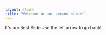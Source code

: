 ```yaml
---
layout: slide
title: "Welcome to our second slide!"
---
```

It's our Best Slide
Use the left arrow to go back!
